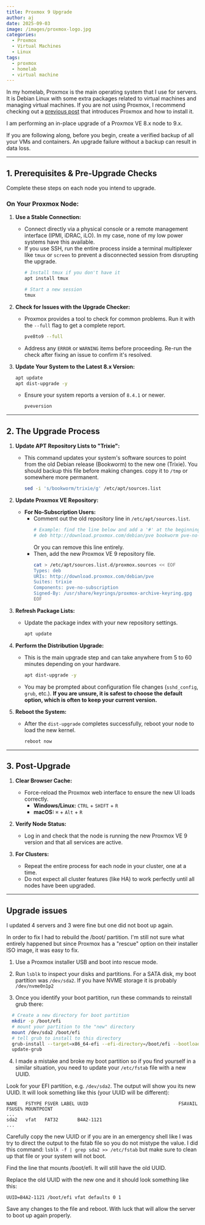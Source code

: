 ```yaml
---
title: Proxmox 9 Upgrade
author: aj
date: 2025-09-03
image: /images/proxmox-logo.jpg
categories:
  - Proxmox
  - Virtual Machines
  - Linux
tags:
  - proxmox
  - homelab
  - virtual machine
---
```


In my homelab, Proxmox is the main operating system that I use for servers. It is Debian Linux with some extra packages related to virtual machines and managing virtual machines. If you are not using Proxmox, I recommend checking out a [previous post][1] that introduces Proxmox and how to install it.

I am performing an in-place upgrade of a Proxmox VE 8.x node to 9.x.

If you are following along, before you begin, create a verified backup of all your VMs and containers. An upgrade failure without a backup can result in data loss.

---

## 1. Prerequisites & Pre-Upgrade Checks

Complete these steps on each node you intend to upgrade.

### On Your Proxmox Node:

1.  **Use a Stable Connection:**
    *   Connect directly via a physical console or a remote management interface (IPMI, iDRAC, iLO). In my case, none of my low power systems have this available.
    *   If you use SSH, run the entire process inside a terminal multiplexer like `tmux` or `screen` to prevent a disconnected session from disrupting the upgrade.
        ```bash
        # Install tmux if you don't have it
        apt install tmux

        # Start a new session
        tmux
        ```

2.  **Check for Issues with the Upgrade Checker:**
    *   Proxmox provides a tool to check for common problems. Run it with the `--full` flag to get a complete report.
        ```bash
        pve8to9 --full
        ```
    *   Address any `ERROR` or `WARNING` items before proceeding. Re-run the check after fixing an issue to confirm it's resolved.

3.  **Update Your System to the Latest 8.x Version:**
    ```bash
    apt update
    apt dist-upgrade -y
    ```
    *   Ensure your system reports a version of `8.4.1` or newer.
        ```bash
        pveversion
        ```


---

## 2. The Upgrade Process

1.  **Update APT Repository Lists to "Trixie":**
    *   This command updates your system's software sources to point from the old Debian release (Bookworm) to the new one (Trixie). You should backup this file before making changes. copy it to `/tmp` or somewhere more permanent.
        ```bash
        sed -i 's/bookworm/trixie/g' /etc/apt/sources.list
        ```

2.  **Update Proxmox VE Repository:**
    *   **For No-Subscription Users:**
        *   Comment out the old repository line in `/etc/apt/sources.list`.
            ```bash
            # Example: find the line below and add a '#' at the beginning
            # deb http://download.proxmox.com/debian/pve bookworm pve-no-subscription
            ```
            Or you can remove this line entirely.
        *   Then, add the new Proxmox VE 9 repository file.
            ```bash
            cat > /etc/apt/sources.list.d/proxmox.sources << EOF
            Types: deb
            URIs: http://download.proxmox.com/debian/pve
            Suites: trixie
            Components: pve-no-subscription
            Signed-By: /usr/share/keyrings/proxmox-archive-keyring.gpg
            EOF
            ```

3.  **Refresh Package Lists:**
    *   Update the package index with your new repository settings.
        ```bash
        apt update
        ```

4.  **Perform the Distribution Upgrade:**
    *   This is the main upgrade step and can take anywhere from 5 to 60 minutes depending on your hardware.
        ```bash
        apt dist-upgrade -y
        ```
    *   You may be prompted about configuration file changes (`sshd_config`, `grub`, etc.). **If you are unsure, it is safest to choose the default option, which is often to keep your current version.**

5.  **Reboot the System:**
    *   After the `dist-upgrade` completes successfully, reboot your node to load the new kernel.
        ```bash
        reboot now
        ```

---

## 3. Post-Upgrade

1.  **Clear Browser Cache:**
    *   Force-reload the Proxmox web interface to ensure the new UI loads correctly.
        *   **Windows/Linux:** `CTRL` + `SHIFT` + `R`
        *   **macOS:** `⌘` + `Alt` + `R`

2.  **Verify Node Status:**
    *   Log in and check that the node is running the new Proxmox VE 9 version and that all services are active.

3.  **For Clusters:**
    *   Repeat the entire process for each node in your cluster, one at a time.
    *   Do not expect all cluster features (like HA) to work perfectly until all nodes have been upgraded.

---

## Upgrade issues

I updated 4 servers and 3 were fine but one did not boot up again.

In order to fix I had to rebuild the /boot/ partition. I'm still not sure what entirely happened but since Proxmox has a "rescue" option on their installer ISO image, it was easy to fix.

1. Use a Proxmox installer USB and boot into rescue mode.

2. Run `lsblk` to inspect your disks and partitions. For a SATA disk, my boot partition was `/dev/sda2`. If you have NVME storage it is probably `/dev/nvme0n1p2`
3. Once you identify your boot partition, run these commands to reinstall grub there:
  ```bash
    # Create a new directory for boot partition
    mkdir -p /boot/efi
    # mount your partition to the "new" directory
    mount /dev/sda2 /boot/efi
    # tell grub to install to this directory
    grub-install --target=x86_64-efi --efi-directory=/boot/efi --bootloader-id=proxmox --recheck
    update-grub

  ```
4. I made a mistake and broke my boot partition so if you find yourself in a similar situation, you need to update your `/etc/fstab` file with a new UUID.

Look for your EFI partition, e.g. `/dev/sda2`. The output will show you its new UUID. It will look something like this (your UUID will be different):

```text
NAME   FSTYPE FSVER LABEL UUID                                 FSAVAIL FSUSE% MOUNTPOINT
...
sda2   vfat   FAT32       B4A2-1121
...
```

  Carefully copy the new UUID or if you are in an emergency shell like I was try to direct the output to the fstab file so you do not mistype the value. I did this command: `lsblk -f | grep sda2 >> /etc/fstab` but make sure to clean up that file or your system will not boot.

Find the line that mounts /boot/efi. It will still have the old UUID.

Replace the old UUID with the new one and it should look something like this:

```text
UUID=B4A2-1121 /boot/efi vfat defaults 0 1
```

Save any changes to the file and reboot. With luck that will allow the server to boot up again properly.

 [1]: /posts/proxmox-installation/